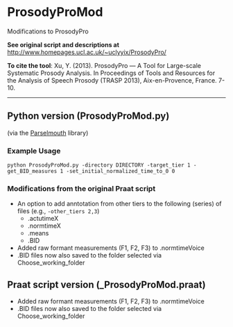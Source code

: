 # ProsodyProMod

Modifications to ProsodyPro

**See original script and descriptions at** 
http://www.homepages.ucl.ac.uk/~uclyyix/ProsodyPro/

**To cite the tool**:
Xu, Y. (2013). ProsodyPro — A Tool for Large-scale Systematic Prosody Analysis. In Proceedings of Tools and Resources for the Analysis of Speech Prosody (TRASP 2013), Aix-en-Provence, France. 7-10.

------

## Python version (ProsodyProMod.py)
(via the [Parselmouth](https://parselmouth.readthedocs.io/en/stable/) library)

### Example Usage
```
python ProsodyProMod.py -directory DIRECTORY -target_tier 1 -get_BID_measures 1 -set_initial_normalized_time_to_0 0
```

### Modifications from the original Praat script 
+ An option to add anntotation from other tiers to the following (series) of files (e.g., ```-other_tiers 2,3```)
  + .actutimeX 
  + .normtimeX
  + .means
  + .BID
+ Added raw formant measurements (F1, F2, F3) to .normtimeVoice
+ .BID files now also saved to the folder selected via Choose_working_folder




## Praat script version (_ProsodyProMod.praat)

+ Added raw formant measurements (F1, F2, F3) to .normtimeVoice
+ .BID files now also saved to the folder selected via Choose_working_folder
